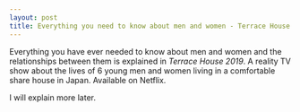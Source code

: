 ```yaml
---
layout: post
title: Everything you need to know about men and women - Terrace House 2019
---
```


Everything you have ever needed to know about men and women and the relationships between them is explained in 
_Terrace House 2019_.  A reality TV show about the lives of 6 young men and women living in a comfortable share
house in Japan.   Available on Netflix.

I will explain more later.
